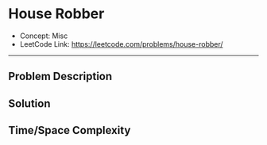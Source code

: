 # House Robber

- Concept: Misc
- LeetCode Link: https://leetcode.com/problems/house-robber/

---

## Problem Description

## Solution

## Time/Space Complexity

